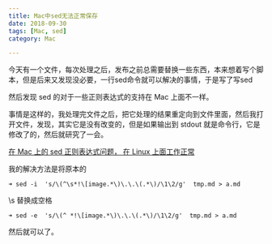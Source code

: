 ```yaml
---
title: Mac中sed无法正常保存
date: 2018-09-30
tags: [Mac, sed]
category: Mac

---
```


今天有一个文件，每次处理之后，发布之前总需要替换一些东西，本来想着写个脚本，但是后来又发现没必要，一行sed命令就可以解决的事情，于是写了写sed



然后发现 sed 的对于一些正则表达式的支持在 Mac 上面不一样。



事情是这样的，我处理完文件之后，把它处理的结果重定向到文件里面，然后我打开文件，发现，其实它是没有改变的，但是如果输出到 stdout 就是命令行，它是修改了的，然后就研究了一会。

[在 Mac 上的 sed 正则表达式问题， 在 Linux 上面工作正常](http://zgserver.com/macsedexpressionlinux.html)



我的解决方法是将原本的 

`➜ sed -i  's/\(^\s*!\[image.*\)\.\.\(.*\)/\1\2/g'  tmp.md > a.md`

\s 替换成空格

`➜ sed -e  's/\(^ *!\[image.*\)\.\.\(.*\)/\1\2/g'  tmp.md > a.md`

然后就可以了。
